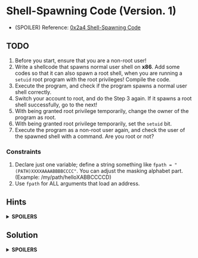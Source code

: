 # Shell-Spawning Code (Version. 1)

* (SPOILER) Reference: [0x2a4 Shell-Spawning Code](https://bista.sites.dmi.unipg.it/didattica/sicurezza-pg/buffer-overrun/hacking-book/0x2a0-writing_shellcode.html)

## TODO
1. Before you start, ensure that you are a non-root user!
2. Write a shellcode that spawns normal user shell on **x86**. Add some codes so that it can also spawn a root shell, when you are running a `setuid` root program with the root privileges! Compile the code.
3. Execute the program, and check if the program spawns a normal user shell correctly.
4. Switch your account to root, and do the Step 3 again. If it spawns a root shell successfully, go to the next!
5. With being granted root privilege temporarily, change the owner of the program as root.
6. With being granted root privilege temporarily, set the `setuid` bit.
7. Execute the program as a non-root user again, and check the user of the spawned shell with a command. Are you root or not?

### Constraints
1. Declare just one variable; define a string something like `fpath = "(PATH)XXXXAAAABBBBCCCC"`. You can adjust the masking alphabet part. (Example: /my/path/helloXABBCCCCD)
2. Use `fpath` for ALL arguments that load an address.

## Hints
<details>
  <summary><b>SPOILERS</b></summary>

### Hint 1: System Calls
    // NR = 70
    int setreuid(uid_t ruid, uid_t euid);

    // NR = 11
    int execve(const char *pathname, char *const _Nullable argv[],
                  char *const _Nullable envp[]);

### Hint 2: Section
1. `.data`: The data section

    a. String "/bin/shXXXX" (Note: Just an example for the hint! Might not be the final.)
   
2. `.text`: The code section

    a. `.global`: `_start` (The entry point of the program)
  
    b. `_start`

    * int setreuid(uid_t *ruid*, uid_t *euid*);
    * int execve(const char **pathname*, char **const* _Nullable *argv[]*, char *const _Nullable *envp[]*);

### Hint 3: Execution

1. (TODO 1~3) Compile & Execute as Normal User

   a. `gcc`: GNU Compiler. Need to generate code for IA-32 architecture.

   b. `ld`: GNU Linker. Need to output 32-bit code.

   c. Execute the output.

2. (TODO 4) Switch to Root, and Do Step 1 Again

   a. `su`: A command to switch account to root.

   b. `cd`: A command to change directory.

3. (TODO 5) Change the Owner of the Program with Root Privilege Temporarily

   a. `sudo`: A command to temporarily being granted root privilege.

   b. `chown`: A command to change the owner of the program.
   
5. (TODO 6) Set the `setuid` bit to the Program with Root Privilege Temporarily

   a. `sudo`: A command to temporarily being granted root privilege.

   b. `chmod`: A command to set the `setuid` bit.

</details>

## Solution
<details>
  <summary><b>SPOILERS</b></summary>

    .data
    filepath:
            .string "/bin/shXAAAABBBB"
    .text
    .global _start
    _start:

    # int setreuid(uid_t ruid, uid_t euid);
    # setreuid(0, 0);
    
            # %eax: Linux system call number (setreuid = 70)
            movl $70, %eax

            # %ebx: arg0, real UID (UID of root = 0)
            movl $0, %ebx

            # %ecx: arg1, effective UID (UID of root = 0)
            movl $0, %ecx

            # Linux system call (= interrupt 0x80)
            int $0x80

    # int execve(const char *pathname, char *const _Nullable argv[],
                  char *const _Nullable envp[]);
    # execve("/bin/sh", ["/bin/sh"], NULL);
    # See more explanation below
            
            movl $0, %eax
            movl $filepath, %ebx
            movb %al, 7(%ebx)
            movl %ebx, 8(%ebx)
            movl %eax, 12(%ebx)
    
            movl $11, %eax
            leal 8(%ebx), %ecx
            leal 12(%ebx), %edx
            int $0x80

### `setreuid`
Linux manual page: [setreuid](https://man7.org/linux/man-pages/man2/setreuid.2.html)

`setuid` root programs usually drop root privileges for the security purposes. Therefore, even if a shellcode has the `setuid` bit, if it runs only `execve`, it will always spawn a normal user shell for the normal user.

This is why we need to use `setreuid` in the project. Even if the program drops root privileges when it starts to run,

    setreuid(0, 0);

This will set both of the RUID and EUID to root's UID (= 0), so `execve` next to it can spawn a root shell.

### `evecve`
Linux manual page: [execve](https://man7.org/linux/man-pages/man2/execve.2.html)

`execve` executes the program referred to by pathname.

![execve](https://github.com/reruo321/OS-Self-Study/assets/48712088/0f3ebb37-f8eb-42d5-bb04-64955a50aa4b)

(Blue) `/bin/sh` is an executable file and a symbolic link to `bash`, which is the default shell in most Linux distributions.

(Red) In addition to "/bin/sh", you should add a NULL character, '\0', to identify the end of the string.

(Green) To refer the address again on the parameter *argv*, put it on the 8~11th characters.

(Purple) Set the null pointer to terminate two parameter arrays, *argv* and *envp*. It can be expressed as 0x0000.

To sum up, one of the methods to define the variable `filepath` is "/bin/shXAAAABBBB".

</details>
